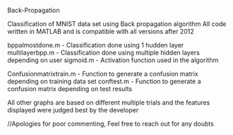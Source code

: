 Back-Propagation

Classification of MNIST data set using Back propagation algorithm
All code written in MATLAB and is compatible with all versions after 2012

bppalmostdone.m - Classification done using 1 hudden layer
multilayerbpp.m - Classification done using multiple hidden layers depending on user
sigmoid.m - Activation function used in the algorithm

Confusionmatrixtrain.m - Function to generate a confusion matrix depending on training data set
conftest.m - Function to generate a confusion matrix depending on test results

All other graphs are based on different multiple trials and the features displayed were judged best by the developer

//Apologies for poor commenting, Feel free to reach out for any doubts
